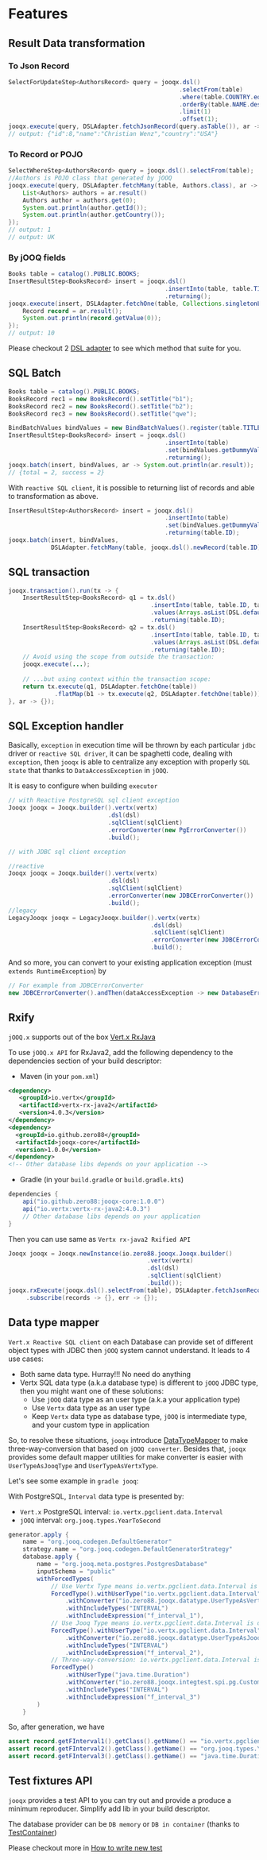 # Features

## Result Data transformation

### To Json Record

```java
SelectForUpdateStep<AuthorsRecord> query = jooqx.dsl()
                                                .selectFrom(table)
                                                .where(table.COUNTRY.eq("USA"))
                                                .orderBy(table.NAME.desc())
                                                .limit(1)
                                                .offset(1);
jooqx.execute(query, DSLAdapter.fetchJsonRecord(query.asTable()), ar -> System.out.println(ar.result.toJson()));
// output: {"id":8,"name":"Christian Wenz","country":"USA"}
```

### To Record or POJO

```java
SelectWhereStep<AuthorsRecord> query = jooqx.dsl().selectFrom(table);
//Authors is POJO class that generated by jOOQ
jooqx.execute(query, DSLAdapter.fetchMany(table, Authors.class), ar -> {
    List<Authors> authors = ar.result()
    Authors author = authors.get(0);
    System.out.println(author.getId());
    System.out.println(author.getCountry());
});
// output: 1
// output: UK
```

### By jOOQ fields

```java
Books table = catalog().PUBLIC.BOOKS;
InsertResultStep<BooksRecord> insert = jooqx.dsl()
                                            .insertInto(table, table.TITLE).values("aha")
                                            .returning();
jooqx.execute(insert, DSLAdapter.fetchOne(table, Collections.singletonList(table.ID)), ar -> {
    Record record = ar.result();
    System.out.println(record.getValue(0));
});
// output: 10
```

Please checkout 2 [DSL adapter](core/src/main/java/io/zero88/jooqx/DSLAdapter.java) to see which method that suite for you.

## SQL Batch

```java
Books table = catalog().PUBLIC.BOOKS;
BooksRecord rec1 = new BooksRecord().setTitle("b1");
BooksRecord rec2 = new BooksRecord().setTitle("b2");
BooksRecord rec3 = new BooksRecord().setTitle("qwe");

BindBatchValues bindValues = new BindBatchValues().register(table.TITLE).add(rec1, rec2, rec3);
InsertResultStep<BooksRecord> insert = jooqx.dsl()
                                            .insertInto(table)
                                            .set(bindValues.getDummyValues())
                                            .returning();
jooqx.batch(insert, bindValues, ar -> System.out.println(ar.result));
// {total = 2, success = 2}
```

With `reactive SQL client`, it is possible to returning list of records and able to transformation as above.

```java
InsertResultStep<AuthorsRecord> insert = jooqx.dsl()
                                            .insertInto(table)
                                            .set(bindValues.getDummyValues())
                                            .returning(table.ID);
jooqx.batch(insert, bindValues,
            DSLAdapter.fetchMany(table, jooqx.dsl().newRecord(table.ID)), handler);
```

## SQL transaction

```java
jooqx.transaction().run(tx -> {
    InsertResultStep<BooksRecord> q1 = tx.dsl()
                                        .insertInto(table, table.ID, table.TITLE)
                                        .values(Arrays.asList(DSL.defaultValue(table.ID), "abc"))
                                        .returning(table.ID);
    InsertResultStep<BooksRecord> q2 = tx.dsl()
                                        .insertInto(table, table.ID, table.TITLE)
                                        .values(Arrays.asList(DSL.defaultValue(table.ID), "xyz"))
                                        .returning(table.ID);
    // Avoid using the scope from outside the transaction:
    jooqx.execute(...);
    
    // ...but using context within the transaction scope:
    return tx.execute(q1, DSLAdapter.fetchOne(table))
             .flatMap(b1 -> tx.execute(q2, DSLAdapter.fetchOne(table)));
}, ar -> {});
```

## SQL Exception handler

Basically, `exception` in execution time will be thrown by each particular `jdbc` driver or `reactive SQL driver`, it can be spaghetti code, dealing with `exception`, then `jooqx` is able to centralize any exception with properly `SQL state` that thanks to `DataAccessException` in `jOOQ`.

It is easy to configure when building `executor`

```java
// with Reactive PostgreSQL sql client exception
Jooqx jooqx = Jooqx.builder().vertx(vertx)
                            .dsl(dsl)
                            .sqlClient(sqlClient)
                            .errorConverter(new PgErrorConverter())
                            .build();

// with JDBC sql client exception

//reactive
Jooqx jooqx = Jooqx.builder().vertx(vertx)
                            .dsl(dsl)
                            .sqlClient(sqlClient)
                            .errorConverter(new JDBCErrorConverter())
                            .build();
//legacy
LegacyJooqx jooqx = LegacyJooqx.builder().vertx(vertx)
                                        .dsl(dsl)
                                        .sqlClient(sqlClient)
                                        .errorConverter(new JDBCErrorConverter())
                                        .build();
```

And so more, you can convert to your existing application exception (must `extends RuntimeException`) by

```java
// For example from JDBCErrorConverter
new JDBCErrorConverter().andThen(dataAccessException -> new DatabaseError(ErrorCode.Duplicate, dataAccessException))
```

## Rxify

`jOOQ.x` supports out of the box [Vert.x RxJava](https://vertx.io/docs/vertx-rx/java2/)

To use `jOOQ.x API` for RxJava2, add the following dependency to the dependencies section of your build descriptor:

- Maven (in your `pom.xml`)

```xml
<dependency>
   <groupId>io.vertx</groupId>
   <artifactId>vertx-rx-java2</artifactId>
   <version>4.0.3</version>
</dependency>
<dependency>
  <groupId>io.github.zero88</groupId>
  <artifactId>jooqx-core</artifactId>
  <version>1.0.0</version>
</dependency>
<!-- Other database libs depends on your application -->
```

- Gradle (in your `build.gradle` or `build.gradle.kts`)

```gradle
dependencies {
    api("io.github.zero88:jooqx-core:1.0.0")
    api("io.vertx:vertx-rx-java2:4.0.3")
    // Other database libs depends on your application
}
```

Then you can use same as `Vertx rx-java2 Rxified API`

```java
Jooqx jooqx = Jooqx.newInstance(io.zero88.jooqx.Jooqx.builder()
                                       .vertx(vertx)
                                       .dsl(dsl)
                                       .sqlClient(sqlClient)
                                       .build());
jooqx.rxExecute(jooqx.dsl().selectFrom(table), DSLAdapter.fetchJsonRecords(table))
     .subscribe(records -> {}, err -> {});
```

## Data type mapper

`Vert.x Reactive SQL client` on each Database can provide set of different object types with JDBC then `jOOQ` system cannot understand. It leads to 4 use cases:

- Both same data type. Hurray!!! No need do anything
- Vertx SQL data type (a.k.a database type) is different to `jOOQ` JDBC type, then you might want one of these solutions:
  - Use `jOOQ` data type as an user type (a.k.a your application type)
  - Use `Vertx` data type as an user type
  - Keep `Vertx` data type as database type, `jOOQ` is intermediate type, and your custom type in application

So, to resolve these situations, `jooqx` introduce [DataTypeMapper](core/src/main/java/io/zero88/jooqx/datatype/DataTypeMapper.java) to make three-way-conversion that based on `jOOQ converter`. Besides that, `jooqx` provides some default mapper utilities for make converter is easier with `UserTypeAsJooqType` and `UserTypeAsVertxType`.

Let's see some example in `gradle jooq`:

With PostgreSQL, `Interval` data type is presented by:

- `Vert.x` PostgreSQL interval: `io.vertx.pgclient.data.Interval`
- `jOOQ` interval: `org.jooq.types.YearToSecond`

```groovy
generator.apply {
    name = "org.jooq.codegen.DefaultGenerator"
    strategy.name = "org.jooq.codegen.DefaultGeneratorStrategy"
    database.apply {
        name = "org.jooq.meta.postgres.PostgresDatabase"
        inputSchema = "public"
        withForcedTypes(
            // Use Vertx Type means io.vertx.pgclient.data.Interval is database type and user type
            ForcedType().withUserType("io.vertx.pgclient.data.Interval")
                .withConverter("io.zero88.jooqx.datatype.UserTypeAsVertxType.create(new io.zero88.jooqx.spi.pg.datatype.IntervalConverter())")
                .withIncludeTypes("INTERVAL")
                .withIncludeExpression("f_interval_1"),
            // Use Jooq Type means io.vertx.pgclient.data.Interval is database type, org.jooq.types.YearToSecond is jOOQ type and user type
            ForcedType().withUserType("io.vertx.pgclient.data.Interval")
                .withConverter("io.zero88.jooqx.datatype.UserTypeAsJooqType.create(new io.zero88.jooqx.spi.pg.datatype.IntervalConverter())")
                .withIncludeTypes("INTERVAL")
                .withIncludeExpression("f_interval_2"),
            // Three-way-conversion: io.vertx.pgclient.data.Interval is database type, org.jooq.types.YearToSecond is jOOQ intermediate type and user type is java.time.Duration
            ForcedType()
                .withUserType("java.time.Duration")
                .withConverter("io.zero88.jooqx.integtest.spi.pg.CustomInterval")
                .withIncludeTypes("INTERVAL")
                .withIncludeExpression("f_interval_3")
        )
    }
```

So, after generation, we have

```java
assert record.getFInterval1().getClass().getName() == "io.vertx.pgclient.data.Interval"
assert record.getFInterval2().getClass().getName() == "org.jooq.types.YearToSecond"
assert record.getFInterval3().getClass().getName() == "java.time.Duration"
```

## Test fixtures API

`jooqx` provides a test API to you can try out and provide a produce a minimum reproducer. Simplify add lib in your build descriptor.

The database provider can be `DB memory` or `DB in container` (thanks to [TestContainer](https://www.testcontainers.org/))

Please checkout more in [How to write new test](DEVELOP.md#how-to-write-new-test)
